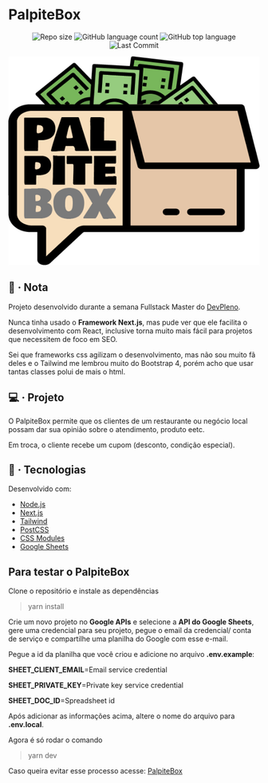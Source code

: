 # PalpiteBox

<p align="center">
	<img alt="Repo size" src="https://img.shields.io/github/repo-size/dan-liberato/palpitebox.svg" />
	<img alt="GitHub language count" src="https://img.shields.io/github/languages/count/dan-liberato/palpitebox.svg">
	<img alt="GitHub top language" src="https://img.shields.io/github/languages/top/dan-liberato/palpitebox.svg">
	<img src="https://img.shields.io/github/last-commit/dan-liberato/palpitebox" alt="Last Commit"/>
</p>

![Screenshot](PalpiteBox.png)

## :bookmark_tabs: · Nota

Projeto desenvolvido durante a semana Fullstack Master do
[DevPleno](https://devpleno.com/).

Nunca tinha usado o **Framework Next.js**, mas pude ver que ele facilita o desenvolvimento
com React, inclusive torna muito mais fácil para projetos que necessitem de foco em SEO.

Sei que frameworks css agilizam o desenvolvimento, mas não sou muito fã deles e o Tailwind
me lembrou muito do Bootstrap 4, porém acho que usar tantas classes polui de mais o html.

## :computer: · Projeto

O PalpiteBox permite que os clientes de um restaurante ou negócio local possam
dar sua opinião sobre o atendimento, produto eetc.

Em troca, o cliente recebe um cupom (desconto, condição especial).

## :rocket: · Tecnologias

Desenvolvido com:

-   [Node.js](https://nodejs.org/en/)
-   [Next.js](https://nextjs.org/)
-   [Tailwind](http://tailwindcss.com/)
-   [PostCSS](https://postcss.org/)
-   [CSS Modules](https://github.com/css-modules/css-modules)
-   [Google Sheets](https://www.google.com/sheets/about/)

## Para testar o PalpiteBox

Clone o repositório e instale as dependências

> yarn install

Crie um novo projeto no **Google APIs** e selecione
a **API do Google Sheets**, gere uma credencial
para seu projeto, pegue o email da credencial/
conta de serviço e compartilhe uma planilha do
Google com esse e-mail.

Pegue a id da planilha que você criou e
adicione no arquivo **.env.example**:

**SHEET_CLIENT_EMAIL**=Email service credential

**SHEET_PRIVATE_KEY**=Private key service credential

**SHEET_DOC_ID**=Spreadsheet id

Após adicionar as informações acima, altere o
nome do arquivo para **.env.local**.

Agora é só rodar o comando

> yarn dev

Caso queira evitar esse processo acesse:
[PalpiteBox](https://palpitebox-delta.vercel.app/)
